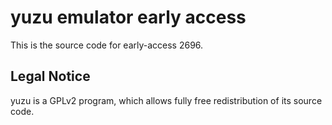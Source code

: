 yuzu emulator early access
=============

This is the source code for early-access 2696.

## Legal Notice

yuzu is a GPLv2 program, which allows fully free redistribution of its source code.